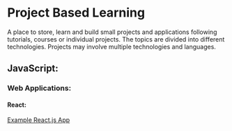 # Project Based Learning
A place to store, learn and build small projects and applications following tutorials, courses or individual projects. The topics are divided into different technologies. Projects may involve multiple technologies and languages.

## JavaScript:

### Web Applications:

#### React:
[Example React.js App](https://www.google.com/)
